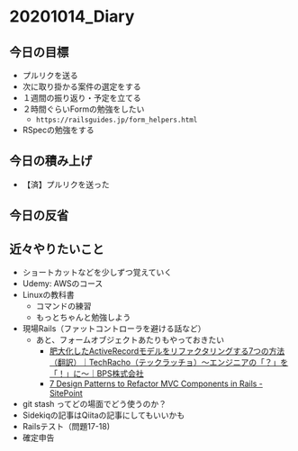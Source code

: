 # 20201014_Diary

## 今日の目標

- プルリクを送る
- 次に取り掛かる案件の選定をする
- １週間の振り返り・予定を立てる
- ２時間ぐらいFormの勉強をしたい
  - `https://railsguides.jp/form_helpers.html`
- RSpecの勉強をする

## 今日の積み上げ

- 【済】プルリクを送った

## 今日の反省

## 近々やりたいこと

- ショートカットなどを少しずつ覚えていく
- Udemy: AWSのコース
- Linuxの教科書
  - コマンドの練習
  - もっとちゃんと勉強しよう
- 現場Rails（ファットコントローラを避ける話など）
  - あと、フォームオブジェクトあたりもやっておきたい
    - [肥大化したActiveRecordモデルをリファクタリングする7つの方法（翻訳）｜TechRacho（テックラッチョ）〜エンジニアの「？」を「！」に〜｜BPS株式会社](https://techracho.bpsinc.jp/hachi8833/2013_11_19/14738)
    - [7 Design Patterns to Refactor MVC Components in Rails \- SitePoint](https://www.sitepoint.com/7-design-patterns-to-refactor-mvc-components-in-rails/)
- git stash ってどの場面でどう使うのか？
- Sidekiqの記事はQiitaの記事にしてもいいかも
- Railsテスト（問題17-18)
- 確定申告

